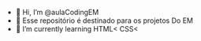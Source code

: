 - 👋 Hi, I’m @aulaCodingEM
- 👀 Esse repositório é destinado para os projetos Do EM
- 🌱 I’m currently learning HTML< CSS< 



